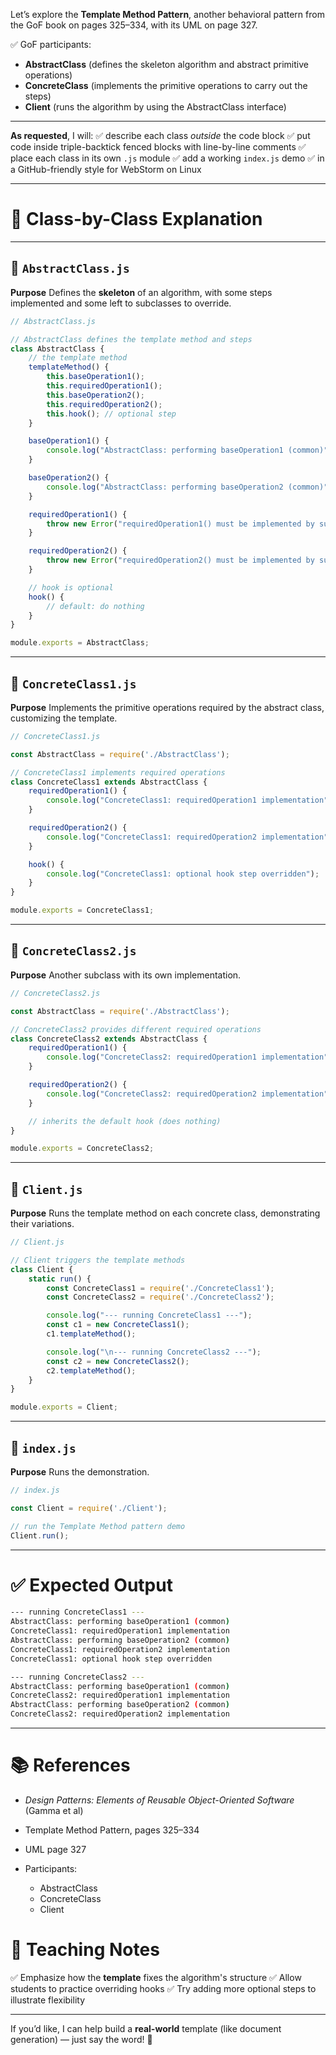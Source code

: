 Let’s explore the **Template Method Pattern**, another behavioral pattern from the GoF book on pages 325–334, with its UML on page 327.

✅ GoF participants:

* **AbstractClass** (defines the skeleton algorithm and abstract primitive operations)
* **ConcreteClass** (implements the primitive operations to carry out the steps)
* **Client** (runs the algorithm by using the AbstractClass interface)

---

**As requested**, I will:
✅ describe each class *outside* the code block
✅ put code inside triple-backtick fenced blocks with line-by-line comments
✅ place each class in its own `.js` module
✅ add a working `index.js` demo
✅ in a GitHub-friendly style for WebStorm on Linux

---

# 🧩 Class-by-Class Explanation

---

## 🧩 `AbstractClass.js`

**Purpose**
Defines the **skeleton** of an algorithm, with some steps implemented and some left to subclasses to override.

```javascript
// AbstractClass.js

// AbstractClass defines the template method and steps
class AbstractClass {
    // the template method
    templateMethod() {
        this.baseOperation1();
        this.requiredOperation1();
        this.baseOperation2();
        this.requiredOperation2();
        this.hook(); // optional step
    }

    baseOperation1() {
        console.log("AbstractClass: performing baseOperation1 (common)");
    }

    baseOperation2() {
        console.log("AbstractClass: performing baseOperation2 (common)");
    }

    requiredOperation1() {
        throw new Error("requiredOperation1() must be implemented by subclass");
    }

    requiredOperation2() {
        throw new Error("requiredOperation2() must be implemented by subclass");
    }

    // hook is optional
    hook() {
        // default: do nothing
    }
}

module.exports = AbstractClass;
```

---

## 🧩 `ConcreteClass1.js`

**Purpose**
Implements the primitive operations required by the abstract class, customizing the template.

```javascript
// ConcreteClass1.js

const AbstractClass = require('./AbstractClass');

// ConcreteClass1 implements required operations
class ConcreteClass1 extends AbstractClass {
    requiredOperation1() {
        console.log("ConcreteClass1: requiredOperation1 implementation");
    }

    requiredOperation2() {
        console.log("ConcreteClass1: requiredOperation2 implementation");
    }

    hook() {
        console.log("ConcreteClass1: optional hook step overridden");
    }
}

module.exports = ConcreteClass1;
```

---

## 🧩 `ConcreteClass2.js`

**Purpose**
Another subclass with its own implementation.

```javascript
// ConcreteClass2.js

const AbstractClass = require('./AbstractClass');

// ConcreteClass2 provides different required operations
class ConcreteClass2 extends AbstractClass {
    requiredOperation1() {
        console.log("ConcreteClass2: requiredOperation1 implementation");
    }

    requiredOperation2() {
        console.log("ConcreteClass2: requiredOperation2 implementation");
    }

    // inherits the default hook (does nothing)
}

module.exports = ConcreteClass2;
```

---

## 👤 `Client.js`

**Purpose**
Runs the template method on each concrete class, demonstrating their variations.

```javascript
// Client.js

// Client triggers the template methods
class Client {
    static run() {
        const ConcreteClass1 = require('./ConcreteClass1');
        const ConcreteClass2 = require('./ConcreteClass2');

        console.log("--- running ConcreteClass1 ---");
        const c1 = new ConcreteClass1();
        c1.templateMethod();

        console.log("\n--- running ConcreteClass2 ---");
        const c2 = new ConcreteClass2();
        c2.templateMethod();
    }
}

module.exports = Client;
```

---

## 🚀 `index.js`

**Purpose**
Runs the demonstration.

```javascript
// index.js

const Client = require('./Client');

// run the Template Method pattern demo
Client.run();
```

---

# ✅ Expected Output

```bash
--- running ConcreteClass1 ---
AbstractClass: performing baseOperation1 (common)
ConcreteClass1: requiredOperation1 implementation
AbstractClass: performing baseOperation2 (common)
ConcreteClass1: requiredOperation2 implementation
ConcreteClass1: optional hook step overridden

--- running ConcreteClass2 ---
AbstractClass: performing baseOperation1 (common)
ConcreteClass2: requiredOperation1 implementation
AbstractClass: performing baseOperation2 (common)
ConcreteClass2: requiredOperation2 implementation
```

---

# 📚 References

* *Design Patterns: Elements of Reusable Object-Oriented Software* (Gamma et al)
* Template Method Pattern, pages 325–334
* UML page 327
* Participants:

  * AbstractClass
  * ConcreteClass
  * Client



# 🧠 Teaching Notes

✅ Emphasize how the **template** fixes the algorithm's structure
✅ Allow students to practice overriding hooks
✅ Try adding more optional steps to illustrate flexibility

---

If you’d like, I can help build a **real-world** template (like document generation) — just say the word! 🚀


